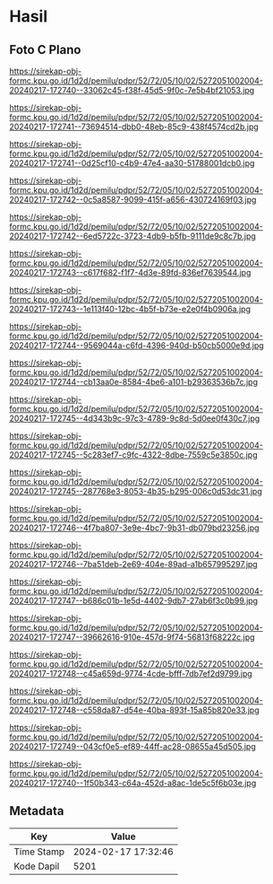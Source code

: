 # Hasil

## Foto C Plano

https://sirekap-obj-formc.kpu.go.id/1d2d/pemilu/pdpr/52/72/05/10/02/5272051002004-20240217-172740--33062c45-f38f-45d5-9f0c-7e5b4bf21053.jpg

https://sirekap-obj-formc.kpu.go.id/1d2d/pemilu/pdpr/52/72/05/10/02/5272051002004-20240217-172741--73694514-dbb0-48eb-85c9-438f4574cd2b.jpg

https://sirekap-obj-formc.kpu.go.id/1d2d/pemilu/pdpr/52/72/05/10/02/5272051002004-20240217-172741--0d25cf10-c4b9-47e4-aa30-51788001dcb0.jpg

https://sirekap-obj-formc.kpu.go.id/1d2d/pemilu/pdpr/52/72/05/10/02/5272051002004-20240217-172742--0c5a8587-9099-415f-a656-430724169f03.jpg

https://sirekap-obj-formc.kpu.go.id/1d2d/pemilu/pdpr/52/72/05/10/02/5272051002004-20240217-172742--6ed5722c-3723-4db9-b5fb-9111de9c8c7b.jpg

https://sirekap-obj-formc.kpu.go.id/1d2d/pemilu/pdpr/52/72/05/10/02/5272051002004-20240217-172743--c617f682-f1f7-4d3e-89fd-836ef7639544.jpg

https://sirekap-obj-formc.kpu.go.id/1d2d/pemilu/pdpr/52/72/05/10/02/5272051002004-20240217-172743--1e113f40-12bc-4b5f-b73e-e2e0f4b0906a.jpg

https://sirekap-obj-formc.kpu.go.id/1d2d/pemilu/pdpr/52/72/05/10/02/5272051002004-20240217-172744--9569044a-c6fd-4396-940d-b50cb5000e9d.jpg

https://sirekap-obj-formc.kpu.go.id/1d2d/pemilu/pdpr/52/72/05/10/02/5272051002004-20240217-172744--cb13aa0e-8584-4be6-a101-b29363536b7c.jpg

https://sirekap-obj-formc.kpu.go.id/1d2d/pemilu/pdpr/52/72/05/10/02/5272051002004-20240217-172745--4d343b9c-97c3-4789-9c8d-5d0ee0f430c7.jpg

https://sirekap-obj-formc.kpu.go.id/1d2d/pemilu/pdpr/52/72/05/10/02/5272051002004-20240217-172745--5c283ef7-c9fc-4322-8dbe-7559c5e3850c.jpg

https://sirekap-obj-formc.kpu.go.id/1d2d/pemilu/pdpr/52/72/05/10/02/5272051002004-20240217-172745--287768e3-8053-4b35-b295-006c0d53dc31.jpg

https://sirekap-obj-formc.kpu.go.id/1d2d/pemilu/pdpr/52/72/05/10/02/5272051002004-20240217-172746--4f7ba807-3e9e-4bc7-9b31-db079bd23256.jpg

https://sirekap-obj-formc.kpu.go.id/1d2d/pemilu/pdpr/52/72/05/10/02/5272051002004-20240217-172746--7ba51deb-2e69-404e-89ad-a1b657995297.jpg

https://sirekap-obj-formc.kpu.go.id/1d2d/pemilu/pdpr/52/72/05/10/02/5272051002004-20240217-172747--b686c01b-1e5d-4402-9db7-27ab6f3c0b99.jpg

https://sirekap-obj-formc.kpu.go.id/1d2d/pemilu/pdpr/52/72/05/10/02/5272051002004-20240217-172747--39662616-910e-457d-9f74-56813f68222c.jpg

https://sirekap-obj-formc.kpu.go.id/1d2d/pemilu/pdpr/52/72/05/10/02/5272051002004-20240217-172748--c45a659d-9774-4cde-bfff-7db7ef2d9799.jpg

https://sirekap-obj-formc.kpu.go.id/1d2d/pemilu/pdpr/52/72/05/10/02/5272051002004-20240217-172748--c558da87-d54e-40ba-893f-15a85b820e33.jpg

https://sirekap-obj-formc.kpu.go.id/1d2d/pemilu/pdpr/52/72/05/10/02/5272051002004-20240217-172749--043cf0e5-ef89-44ff-ac28-08655a45d505.jpg

https://sirekap-obj-formc.kpu.go.id/1d2d/pemilu/pdpr/52/72/05/10/02/5272051002004-20240217-172740--1f50b343-c64a-452d-a8ac-1de5c5f6b03e.jpg


## Metadata

| Key        | Value               |
| ---------- | ------------------- |
| Time Stamp | 2024-02-17 17:32:46 |
| Kode Dapil | 5201                |



